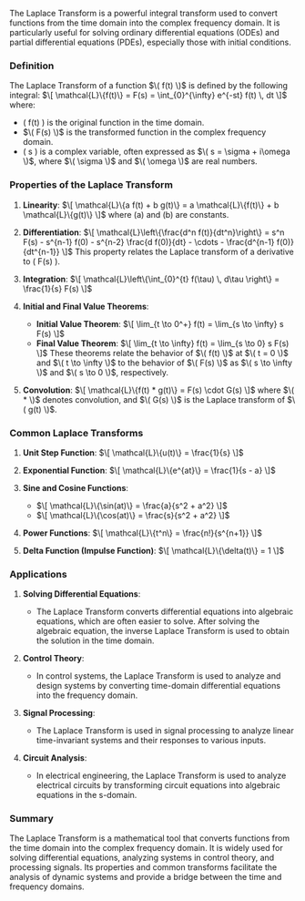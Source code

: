 The Laplace Transform is a powerful integral transform used to convert functions from the time domain into the complex frequency domain. It is particularly useful for solving ordinary differential equations (ODEs) and partial differential equations (PDEs), especially those with initial conditions.

### Definition

The Laplace Transform of a function $\( f(t) \)$ is defined by the following integral:
$\[
\mathcal{L}\{f(t)\} = F(s) = \int_{0}^{\infty} e^{-st} f(t) \, dt
\]$
where:
- \( f(t) \) is the original function in the time domain.
- $\( F(s) \)$ is the transformed function in the complex frequency domain.
- \( s \) is a complex variable, often expressed as $\( s = \sigma + i\omega \)$, where $\( \sigma \)$ and $\( \omega \)$ are real numbers.

### Properties of the Laplace Transform

1. **Linearity**:
   $\[
   \mathcal{L}\{a f(t) + b g(t)\} = a \mathcal{L}\{f(t)\} + b \mathcal{L}\{g(t)\}
   \]$
   where \(a\) and \(b\) are constants.

2. **Differentiation**:
   $\[
   \mathcal{L}\left\{\frac{d^n f(t)}{dt^n}\right\} = s^n F(s) - s^{n-1} f(0) - s^{n-2} \frac{d f(0)}{dt} - \cdots - \frac{d^{n-1} f(0)}{dt^{n-1}}
   \]$
   This property relates the Laplace transform of a derivative to \( F(s) \).

3. **Integration**:
   $\[
   \mathcal{L}\left\{\int_{0}^{t} f(\tau) \, d\tau \right\} = \frac{1}{s} F(s)
   \]$

4. **Initial and Final Value Theorems**:
   - **Initial Value Theorem**:
     $\[
     \lim_{t \to 0^+} f(t) = \lim_{s \to \infty} s F(s)
     \]$
   - **Final Value Theorem**:
     $\[
     \lim_{t \to \infty} f(t) = \lim_{s \to 0} s F(s)
     \]$
   These theorems relate the behavior of $\( f(t) \)$ at $\( t = 0 \)$ and $\( t \to \infty \)$ to the behavior of $\( F(s) \)$ as $\( s \to \infty \)$ and $\( s \to 0 \)$, respectively.

5. **Convolution**:
   $\[
   \mathcal{L}\{f(t) * g(t)\} = F(s) \cdot G(s)
   \]$
   where $\( * \)$ denotes convolution, and $\( G(s) \)$ is the Laplace transform of $\( g(t) \)$.

### Common Laplace Transforms

1. **Unit Step Function**:
   $\[
   \mathcal{L}\{u(t)\} = \frac{1}{s}
   \]$

2. **Exponential Function**:
   $\[
   \mathcal{L}\{e^{at}\} = \frac{1}{s - a}
   \]$

3. **Sine and Cosine Functions**:
   - $\[
     \mathcal{L}\{\sin(at)\} = \frac{a}{s^2 + a^2}
     \]$
   - $\[
     \mathcal{L}\{\cos(at)\} = \frac{s}{s^2 + a^2}
     \]$

4. **Power Functions**:
   $\[
   \mathcal{L}\{t^n\} = \frac{n!}{s^{n+1}}
   \]$

5. **Delta Function (Impulse Function)**:
   $\[
   \mathcal{L}\{\delta(t)\} = 1
   \]$

### Applications

1. **Solving Differential Equations**:
   - The Laplace Transform converts differential equations into algebraic equations, which are often easier to solve. After solving the algebraic equation, the inverse Laplace Transform is used to obtain the solution in the time domain.

2. **Control Theory**:
   - In control systems, the Laplace Transform is used to analyze and design systems by converting time-domain differential equations into the frequency domain.

3. **Signal Processing**:
   - The Laplace Transform is used in signal processing to analyze linear time-invariant systems and their responses to various inputs.

4. **Circuit Analysis**:
   - In electrical engineering, the Laplace Transform is used to analyze electrical circuits by transforming circuit equations into algebraic equations in the s-domain.

### Summary

The Laplace Transform is a mathematical tool that converts functions from the time domain into the complex frequency domain. It is widely used for solving differential equations, analyzing systems in control theory, and processing signals. Its properties and common transforms facilitate the analysis of dynamic systems and provide a bridge between the time and frequency domains.
